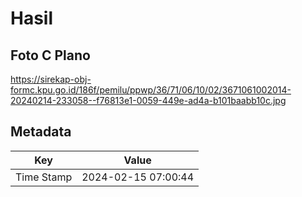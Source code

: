 # Hasil

## Foto C Plano

https://sirekap-obj-formc.kpu.go.id/186f/pemilu/ppwp/36/71/06/10/02/3671061002014-20240214-233058--f76813e1-0059-449e-ad4a-b101baabb10c.jpg


## Metadata

| Key        | Value               |
| ---------- | ------------------- |
| Time Stamp | 2024-02-15 07:00:44 |



